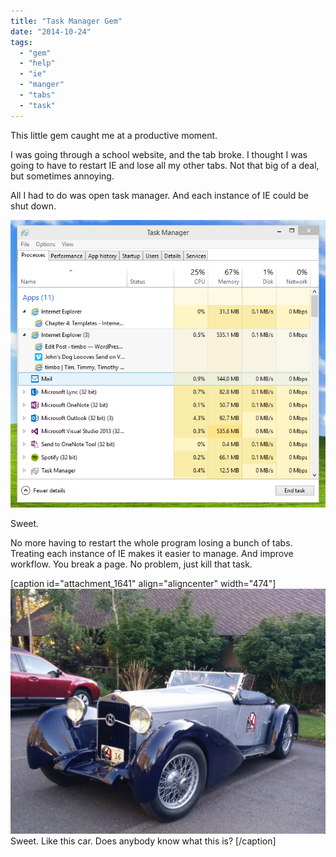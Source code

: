 ```yaml
---
title: "Task Manager Gem"
date: "2014-10-24"
tags: 
  - "gem"
  - "help"
  - "ie"
  - "manger"
  - "tabs"
  - "task"
---
```


This little gem caught me at a productive moment.

I was going through a school website, and the tab broke. I thought I was going to have to restart IE and lose all my other tabs. Not that big of a deal, but sometimes annoying.

All I had to do was open task manager. And each instance of IE could be shut down.

![Task Manager Screen Clip](images/Task-Manager.png)

Sweet.

No more having to restart the whole program losing a bunch of tabs. Treating each instance of IE makes it easier to manage. And improve workflow. You break a page. No problem, just kill that task.

\[caption id="attachment\_1641" align="aligncenter" width="474"\][![Sweet Car](images/20140807_192125_Android-2-1024x798.jpg)](t) Sweet. Like this car. Does anybody know what this is? \[/caption\]
